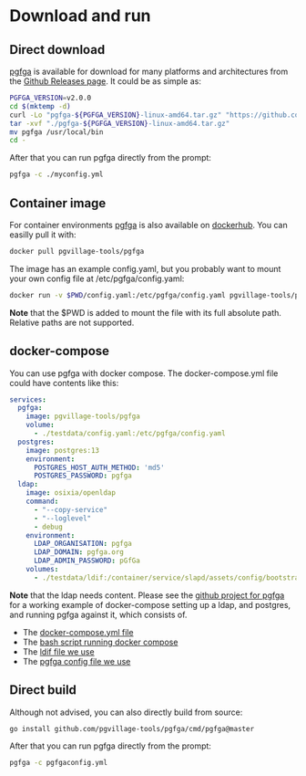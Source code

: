 # Download and run

## Direct download
[pgfga](https://github.com/pgvillage-tools/pgfga) is available for download for many platforms and architectures from the [Github Releases page](https://github.com/pgvillage-tools/pgfga/releases).
It could be as simple as:
```bash
PGFGA_VERSION=v2.0.0
cd $(mktemp -d)
curl -Lo "pgfga-${PGFGA_VERSION}-linux-amd64.tar.gz" "https://github.com/pgvillage-tools/pgfga/releases/download/${PGFGA_VERSION}/pgfga-${PGFGA_VERSION}-linux-amd64.tar.gz"
tar -xvf "./pgfga-${PGFGA_VERSION}-linux-amd64.tar.gz"
mv pgfga /usr/local/bin
cd -
```

After that you can run pgfga directly from the prompt:
```bash
pgfga -c ./myconfig.yml
```

## Container image
For container environments [pgfga](https://github.com/pgvillage-tools/pgfga) is also available on [dockerhub](https://hub.docker.com/repository/docker/pgvillage-tools/pgfga).
You can easilly pull it with:
```bash
docker pull pgvillage-tools/pgfga
```

The image has an example config.yaml, but you probably want to mount your own config file at /etc/pgfga/config.yaml:
```bash
docker run -v $PWD/config.yaml:/etc/pgfga/config.yaml pgvillage-tools/pgfga
```
**Note** that the $PWD is added to mount the file with its full absolute path. Relative paths are not supported.

## docker-compose
You can use pgfga with docker compose.
The docker-compose.yml file could have contents like this:
```yaml
services:
  pgfga:
    image: pgvillage-tools/pgfga
    volume:
      - ./testdata/config.yaml:/etc/pgfga/config.yaml
  postgres:
    image: postgres:13
    environment:
      POSTGRES_HOST_AUTH_METHOD: 'md5'
      POSTGRES_PASSWORD: pgfga
  ldap:
    image: osixia/openldap
    command:
      - "--copy-service"
      - "--loglevel"
      - debug
    environment:
      LDAP_ORGANISATION: pgfga
      LDAP_DOMAIN: pgfga.org
      LDAP_ADMIN_PASSWORD: pGfGa
    volumes:
      - ./testdata/ldif:/container/service/slapd/assets/config/bootstrap/ldif/custom
```
**Note** that the ldap needs content.
Please see the [github project for pgfga](https://github.com/pgvillage-tools/pgfga) for a working example of docker-compose setting up a ldap, and postgres, and running pgfga against it, which consists of.
- The [docker-compose.yml file](https://github.com/pgvillage-tools/pgfga/blob/docs/docker-compose.yml)
- The [bash script running docker compose](https://github.com/pgvillage-tools/pgfga/blob/docs/docker-compose-tests.sh)
- The [ldif file we use](https://github.com/pgvillage-tools/pgfga/blob/docs/testdata/ldif/01_objects.ldif)
- The [pgfga config file we use](https://github.com/pgvillage-tools/pgfga/blob/docs/testdata/config.yaml)

## Direct build

Although not advised, you can also directly build from source:
```bash
go install github.com/pgvillage-tools/pgfga/cmd/pgfga@master
```

After that you can run pgfga directly from the prompt:
```bash
pgfga -c pgfgaconfig.yml
```
